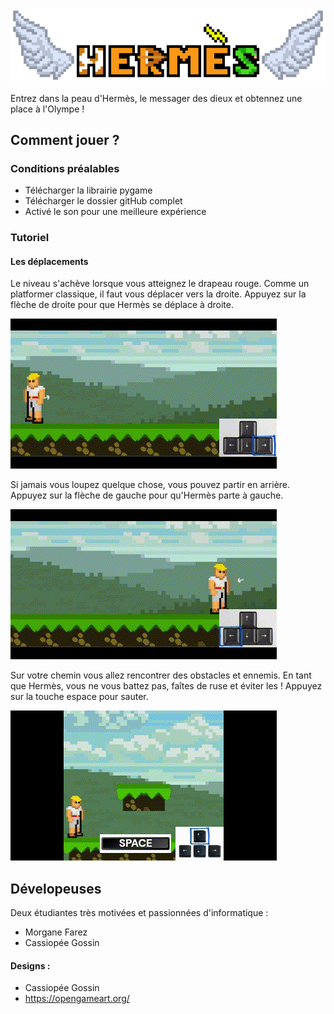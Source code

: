 ![Hermes title](design/menu/titre_7.png)

Entrez dans la peau d'Hermès, le messager des dieux et obtennez une place à l'Olympe !

Comment jouer ?
---------------
### Conditions préalables  

* Télécharger la librairie pygame
* Télécharger le dossier gitHub complet
* Activé le son pour une meilleure expérience


### Tutoriel

#### Les déplacements
Le niveau s'achève lorsque vous atteignez le drapeau rouge. Comme un platformer classique, il faut vous déplacer
vers la droite. Appuyez sur la flèche de droite pour que Hermès se déplace à droite.

![Run toward right](design/tuto/rightArrow.gif)

Si jamais vous loupez quelque chose, vous pouvez partir en arrière. Appuyez sur la flèche de gauche pour 
qu'Hermès parte à gauche.

![Run toward left](design/tuto/leftArrow.gif)

Sur votre chemin vous allez rencontrer des obstacles et ennemis. En tant que Hermès, vous ne vous battez pas, faîtes
de ruse et éviter les !
Appuyez sur la touche espace pour sauter.

![Run toward left](design/tuto/jump.gif)

Dévelopeuses 
---------------
Deux étudiantes très motivées et passionnées d'informatique :
* Morgane Farez 
* Cassiopée Gossin

#### Designs : 
* Cassiopée Gossin
* https://opengameart.org/

